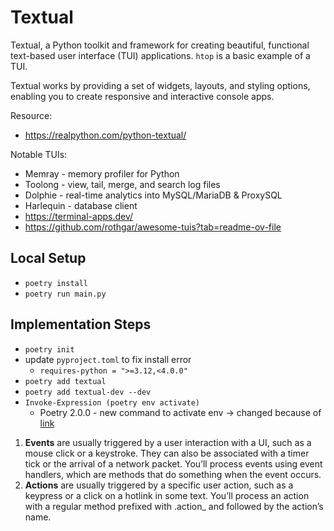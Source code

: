 # Textual
Textual, a Python toolkit and framework for creating beautiful, functional text-based user interface (TUI) applications. `htop` is a basic example of a TUI.

Textual works by providing a set of widgets, layouts, and styling options, enabling you to create responsive and interactive console apps.

Resource:
- https://realpython.com/python-textual/

Notable TUIs:
- Memray - memory profiler for Python
- Toolong - view, tail, merge, and search log files
- Dolphie - real-time analytics into MySQL/MariaDB & ProxySQL
- Harlequin - database client
- https://terminal-apps.dev/
- https://github.com/rothgar/awesome-tuis?tab=readme-ov-file

## Local Setup
- `poetry install`
- `poetry run main.py`

## Implementation Steps
- `poetry init`
- update `pyproject.toml` to fix install error
  - `requires-python = ">=3.12,<4.0.0"`
- `poetry add textual`
- `poetry add textual-dev --dev`
- `Invoke-Expression (poetry env activate)`
  - Poetry 2.0.0 - new command to activate env -> changed because of [link](https://github.com/python-poetry/poetry/issues/9395?utm_source=chatgpt.com)


1. **Events** are usually triggered by a user interaction with a UI, such as a mouse click or a keystroke. They can also be associated with a timer tick or the arrival of a network packet. You’ll process events using event handlers, which are methods that do something when the event occurs.
2. **Actions** are usually triggered by a specific user action, such as a keypress or a click on a hotlink in some text. You’ll process an action with a regular method prefixed with .action_ and followed by the action’s name.
